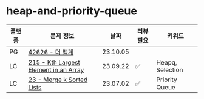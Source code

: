 # heap-and-priority-queue
| 플랫폼 | 문제 정보 | 날짜       | 리뷰 필요 | 키워드   |
|-----|-----|----------|-------|-------|
| PG  | [42626 - 더 맵게](https://school.programmers.co.kr/learn/courses/30/lessons/42626) | 23.10.05 |       | |
| LC  | [215 - Kth Largest Element in an Array](https://leetcode.com/problems/kth-largest-element-in-an-array/) | 23.09.22 | ✅      | Heapq, Selection |
| LC  | [23 - Merge k Sorted Lists](https://leetcode.com/problems/merge-k-sorted-lists/) | 23.07.02 | ✅     | Priority Queue |
